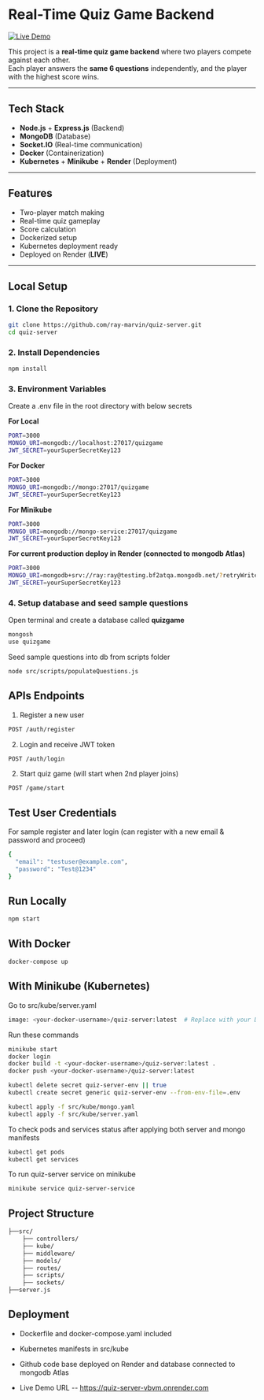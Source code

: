 # Real-Time Quiz Game Backend
[![Live Demo](https://img.shields.io/badge/Live-Demo-green)](https://quiz-server-vbvm.onrender.com)

This project is a **real-time quiz game backend** where two players compete against each other.  
Each player answers the **same 6 questions** independently, and the player with the highest score wins.

---

## **Tech Stack**

- **Node.js** + **Express.js** (Backend)
- **MongoDB** (Database)
- **Socket.IO** (Real-time communication)
- **Docker** (Containerization)
- **Kubernetes** + **Minikube** + **Render** (Deployment)

---

## **Features**

- Two-player match making
- Real-time quiz gameplay
- Score calculation
- Dockerized setup
- Kubernetes deployment ready
- Deployed on Render (**LIVE**)

---

## **Local Setup**

### **1. Clone the Repository**

```bash
git clone https://github.com/ray-marvin/quiz-server.git
cd quiz-server
```

### **2. Install Dependencies**

```bash
npm install
```

### **3. Environment Variables**

Create a .env file in the root directory with below secrets

**For Local**

```bash
PORT=3000
MONGO_URI=mongodb://localhost:27017/quizgame
JWT_SECRET=yourSuperSecretKey123
```

**For Docker**

```bash
PORT=3000
MONGO_URI=mongodb://mongo:27017/quizgame
JWT_SECRET=yourSuperSecretKey123
```

**For Minikube**

```bash
PORT=3000
MONGO_URI=mongodb://mongo-service:27017/quizgame
JWT_SECRET=yourSuperSecretKey123
```

**For current production deploy in Render (connected to mongodb Atlas)**

```bash
PORT=3000
MONGO_URI=mongodb+srv://ray:ray@testing.bf2atqa.mongodb.net/?retryWrites=true&w=majority&appName=Testing
JWT_SECRET=yourSuperSecretKey123
```

### **4. Setup database and seed sample questions**

Open terminal and create a database called **quizgame**

```bash
mongosh
use quizgame

```

Seed sample questions into db from scripts folder

```bash
node src/scripts/populateQuestions.js

```

## **APIs Endpoints**

1. Register a new user

```bash
POST /auth/register
```

2. Login and receive JWT token

```bash
POST /auth/login
```

2. Start quiz game (will start when 2nd player joins)

```bash
POST /game/start
```

## **Test User Credentials**

For sample register and later login (can register with a new email & password and proceed)

```bash
{
  "email": "testuser@example.com",
  "password": "Test@1234"
}
```

## **Run Locally**

```bash
npm start
```

## **With Docker**

```bash
docker-compose up
```

## **With Minikube (Kubernetes)**

Go to src/kube/server.yaml
```bash
image: <your-docker-username>/quiz-server:latest  # Replace with your Docker Hub username
```
Run these commands

```bash
minikube start
docker login
docker build -t <your-docker-username>/quiz-server:latest .
docker push <your-docker-username>/quiz-server:latest

kubectl delete secret quiz-server-env || true
kubectl create secret generic quiz-server-env --from-env-file=.env

kubectl apply -f src/kube/mongo.yaml
kubectl apply -f src/kube/server.yaml
```

To check pods and services status after applying both server and mongo manifests

```bash
kubectl get pods
kubectl get services
```

To run quiz-server service on minikube

```bash
minikube service quiz-server-service
```

## **Project Structure**

```bash
├──src/
    ├── controllers/
    ├── kube/
    ├── middleware/
    ├── models/
    ├── routes/
    ├── scripts/
    ├── sockets/
├──server.js

```

## **Deployment**

- Dockerfile and docker-compose.yaml included

- Kubernetes manifests in src/kube

- Github code base deployed on Render and database connected to mongodb Atlas

- Live Demo URL -- https://quiz-server-vbvm.onrender.com
